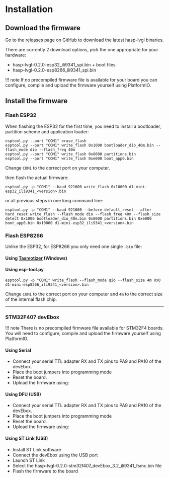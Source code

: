 <h1>Installation</h1>

## Download the firmware

Go to the [releases](https://github.com/fvanroie/hasp-lvgl/releases) page on GitHub to download the latest hasp-lvgl binaries.

There are currently 2 download options, pick the one appropriate for your hardware:

- hasp-lvgl-0.2.0-esp32_ili9341_spi.bin + boot files
- hasp-lvgl-0.2.0-esp8266_ili9341_spi.bin

!!! note
    If no precompiled firmware file is available for your board you can configure, compile and upload the firmware yourself using PlatformIO.

## Install the firmware

### Flash ESP32

When flashing the ESP32 for the first time, you need to install a bootloader, partition scheme and application loader:

```shell
esptool.py --port "COM1" erase_flash
esptool.py --port "COM1" write_flash 0x1000 bootloader_dio_40m.bin --flash_mode dio --flash_freq 40m
esptool.py --port "COM1" write_flash 0x8000 partitions.bin
esptool.py --port "COM1" write_flash 0xe000 boot_app0.bin
```

Change `COM1` to the correct port on your computer.

then flash the actual firmware:

```shell
esptool.py -p "COM1" --baud 921600 write_flash 0x10000 d1-mini-esp32_ili9341_<version>.bin
```

or all previous steps in one long command line:

```shell
esptool.py -p "COM1" --baud 921600 --before default_reset --after hard_reset write_flash --flash_mode dio --flash_freq 40m --flash_size detect 0x1000 bootloader_dio_40m.bin 0x8000 partitions.bin 0xe000 boot_app0.bin 0x10000 d1-mini-esp32_ili9341_<version>.bin
```

### Flash ESP8266

Unlike the ESP32, for ESP8266 you only need one single `.bin` file:

#### Using [Tasmotizer](https://github.com/tasmota/tasmotizer) (Windows)

#### Using esp-tool.py

```shell
esptool.py -p "COM1" write_flash --flash_mode qio --flash_size 4m 0x0 d1-mini-esp8266_ili9341_<version>.bin
```

Change `COM1` to the correct port on your computer and `4m` to the correct size of the internal flash chip.

----------------------------------------------------------------------------------

### STM32F407 devEbox

!!! note
    There is no precompiled firmware file available for STM32F4 boards. You will need to configure, compile and upload the firmware yourself using PlatformIO.

#### Using Serial

- Connect your serial TTL adapter RX and TX pins to PA9 and PA10 of the devEbox.
- Place the boot jumpers into programming mode
- Reset the board.
- Upload the firmware using:

#### Using DFU (USB)

- Connect your serial TTL adapter RX and TX pins to PA9 and PA10 of the devEbox.
- Place the boot jumpers into programming mode
- Reset the board.
- Upload the firmware using:

#### Using ST Link (USB)

- Install ST Link software
- Connect the devEbox using the USB port
- Launch ST Link
- Select the hasp-lvgl-0.2.0-stm32f407_devEbox_3.2_ili9341_fsmc.bin file
- Flash the firmware to the board